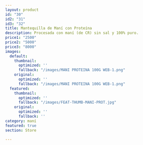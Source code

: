 ```yaml
---
layout: product
id: "30"
id2: "31"
id3: "32"
title: Mantequilla de Maní con Proteína
description: Procesada con maní (de CR) sin sal y 100% puro.
price1: "2500"
price2: "5000"
price3: "8000"
images:
  default:
    thumbnail:
      optimized: ''
      fallback: "/images/MANI PROTEINA 100G WEB-1.png"
    original:
      optimized: ''
      fallback: "/images/MANI PROTEINA 100G WEB-1.png"
  featured:
    thumbnail:
      optimized: ''
      fallback: "/images/FEAT-THUMB-MANI-PROT.jpg"
    original:
      optimized: ''
      fallback: ''
category: maní
featured: true
section: Store

---
```

